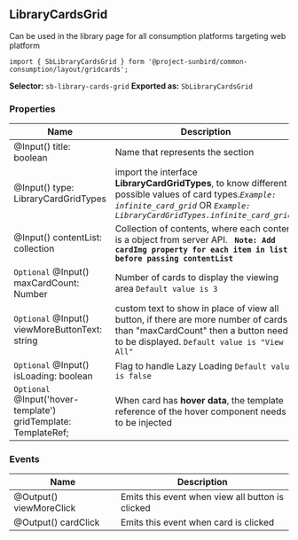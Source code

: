 ## LibraryCardsGrid
Can be used in the library page for all consumption platforms targeting web platform

    import { SbLibraryCardsGrid } form '@project-sunbird/common-consumption/layout/gridcards';

**Selector:** `sb-library-cards-grid`
**Exported as:** `SbLibraryCardsGrid`

### Properties

|Name| Description |
|--|--|
|@Input() title: boolean| Name that represents the section |
|@Input() type:  LibraryCardGridTypes|import the interface **LibraryCardGridTypes**, to know different possible values of card types.*`Example: infinite_card_grid`* OR *`Example: LibraryCardGridTypes.infinite_card_grid,`*|
|@Input() contentList: collection<content>| Collection of contents, where each content is a object from server API. **` Note: Add cardImg property for each item in list before passing contentList`** |
|`Optional` @Input() maxCardCount: Number| Number of cards to display the viewing area `Default value is 3`|
|`Optional` @Input() viewMoreButtonText: string| custom text to show in place of view all button, if there are more number of cards than "maxCardCount" then a button needs to be displayed. `Default value is "View All"`|
|`Optional` @Input() isLoading: boolean| Flag to handle Lazy Loading `Default value is false`|
|`Optional` @Input('hover-template') gridTemplate: TemplateRef<any>;| When card has **hover data**, the template reference of the hover component needs to be injected|

### Events

|Name| Description |
|--|--|
|@Output() viewMoreClick| Emits this event when view all button is clicked |
|@Output() cardClick| Emits this event when card is clicked |
